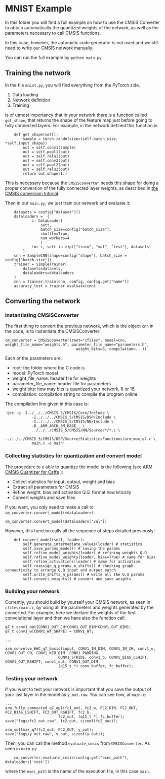 # MNIST Example

In this folder you will find a full example on how to use the CMSIS Converter to obtain automatically the quantized weights of the network, as well as the parameters necessary to call CMSIS functions.

In this case, however, the automatic code generator is not used and we still need to write our CMSIS network manually.

You can run the full example by `python main.py`

## Training the network

In the file `mnist.py`, you will find everything from the PyTorch side.

1. Data loading
2. Network definition
3. Training

is of utmost importancy that in your network there is a function called `get_shape`, that returns the shape of the feature map just before going to fully connected layers. For example, in the network defined this function is:

```
    def get_shape(self):
        sample = torch.randn(size=(self.batch_size, *self.input_shape))
        out = self.conv1(sample)
        out = self.pool1(out)
        out = self.relu1(out)
        out = self.conv2(out)
        out = self.pool2(out)
        out = self.relu2(out)       
        return out.shape[1:]
```

This is necessary because the `CMSISConverter` needs this shape for doing a proper conversion of the fully connected layer weights, as described in [the CMSIS conversion tutorial](https://developer.arm.com/solutions/machine-learning-on-arm/developer-material/how-to-guides/converting-a-neural-network-for-arm-cortex-m-with-cmsis-nn/single-page).

Then in our `main.py`, we just train our network and evaluate it:

```
    datasets = config["dataset"]()
    dataloaders =  {
            i: DataLoader(
                sett,
                batch_size=config["batch_size"],
                shuffle=True,
                num_workers=4
                )
            for i, sett in zip(["train", "val", "test"], datasets)
        }
    cnn = SampleCNN(shape=config["shape"], batch_size = config["batch_size"])
    trainer = SimpleTrainer(
        datasets=datasets,
        dataloaders=dataloaders
    )
    cnn = trainer.train(cnn, config, config.get("name"))
    accuracy_test = trainer.evaluate(cnn)
```

## Converting the network

### Instantiating CMSISConverter

The first thing to convert the previous network, which is the object `cnn` in the code, is to instantiate the CMSISConverter:

```
cm_converter = CMSISConverter(root="cfiles", model=cnn, weight_file_name="weights.h", parameter_file_name="parameters.h",
                                weight_bits=8, compilation=...))
```

Each of the parameters are:

+ root: the folder where the C code is 
+ model: PyTorch model
+ weight_file_name: header file for weights
+ parameter_file_name: header file for parameters
+ weight bits: how may bits is quantized your network, 8 or 16.
+ compilation: compilation string to compile the program online

The compilation line given in this case is:

```
'gcc -g -I../../../CMSIS_5/CMSIS/Core/Include \
            -I../../../CMSIS_5/CMSIS/DSP/Include \
            -I../../../CMSIS_5/CMSIS/NN/Include \
            -D__ARM_ARCH_8M_BASE__ \
            ../../../CMSIS_5/CMSIS/NN/Source/*/*.c \
            ../../../CMSIS_5/CMSIS/DSP/Source/StatisticsFunctions/arm_max_q7.c \
            main.c -o main'
```
### Collecting statistics for quantization and convert model

The procedure to e able to quantize the model is the following (see [ARM CMSIS Quantizer for Caffe](https://github.com/ARM-software/ML-examples/blob/master/cmsisnn-cifar10/nn_quantizer.py) ):

+ Collect statistics for input, output, weight and bias
+ Extract all parameters for CMSIS
+ Refine weight, bias and activation Q.Q. format heuristically
+ Convert weights and save files

If you want, you only need to make a call to `cm_converter.convert_model(<dataloader>)`:

```
cm_converter.convert_model(dataloaders["val"])
```

However, this function calls all the sequence of steps detailed previously:

```
    def convert_model(self, loader):
        self.generate_intermediate_values(loader) # statistics
        self.save_params_model() # saving the params
        self.refine_model_weights(loader) # refining weights Q.Q
        self.refine_model_weights(loader, bias=True) # same for bias
        self.refine_activations(loader) # same for activation
        self.reassign_q_params_n_shifts() # checking graph connectivity to arrange Q.Q input and output match
        self.write_shifts_n_params() # write all the Q.Q params
        self.convert_weights() # convert and save weights
```

### Building your network

Currently, you should build by yourself your CMSIS network, as seen in `cfiles/main.c`, by using all the parameters and weights generated by the converted. For example, here we declare the weights of the first convolutional layer and then we have also the function call:

```
q7_t conv1_out[CONV1_OUT_CH*CONV1_OUT_DIM*CONV1_OUT_DIM];
q7_t conv1_w[CONV1_WT_SHAPE] = CONV1_WT;

...

arm_convolve_HWC_q7_basic(input, CONV1_IM_DIM, CONV1_IM_CH, conv1_w, CONV1_OUT_CH, CONV1_KER_DIM, CONV1_PADDING,
                        CONV1_STRIDE, conv1_b, CONV1_BIAS_LSHIFT, CONV1_OUT_RSHIFT, conv1_out, CONV1_OUT_DIM,
                        (q15_t *) conv_buffer, fc_buffer);
```


### Testing your network

If you want to test your network is important that you save the output of your last layer in the model as `y_out.raw`. You can see how, at `main.c`:

```
...
arm_fully_connected_q7_opt(fc1_out, fc2_w, FC2_DIM, FC2_OUT, FC2_BIAS_LSHIFT, FC2_OUT_RSHIFT, fc2_b,
                        fc2_out, (q15_t *) fc_buffer);
save("logs/fc2_out.raw", fc2_out, sizeof(fc2_out));

arm_softmax_q7(fc2_out, FC2_OUT, y_out);
save("logs/y_out.raw", y_out, sizeof(y_out));
```

Then, you can call the method `evaluate_cmsis` from `CMSISConverter`. As seen in `main.py`

```
    cm_converter.evaluate_cmsis(config.get("exec_path"), dataloaders['test'])
```

where the `exec_path` is the name of the execution file, in this case `main`.

